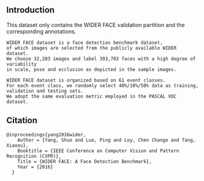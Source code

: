 ## Introduction

This dataset only contains the WIDER FACE validation partition and the corresponding annotations.

```
WIDER FACE dataset is a face detection benchmark dataset, 
of which images are selected from the publicly available WIDER dataset. 
We choose 32,203 images and label 393,703 faces with a high degree of variability 
in scale, pose and occlusion as depicted in the sample images. 

WIDER FACE dataset is organized based on 61 event classes. 
For each event class, we randomly select 40%/10%/50% data as training, validation and testing sets. 
We adopt the same evaluation metric employed in the PASCAL VOC dataset. 
```

## Citation

```
@inproceedings{yang2016wider,
    Author = {Yang, Shuo and Luo, Ping and Loy, Chen Change and Tang, Xiaoou},
    Booktitle = {IEEE Conference on Computer Vision and Pattern Recognition (CVPR)},
    Title = {WIDER FACE: A Face Detection Benchmark},
    Year = {2016}
  }
```
